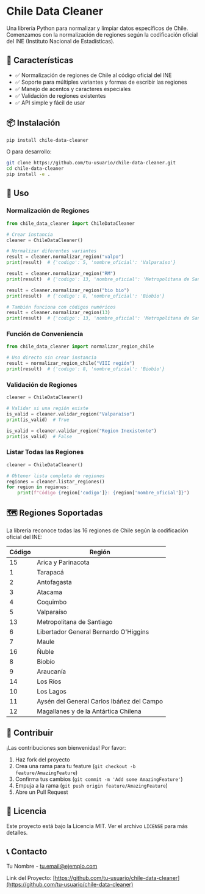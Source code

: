 # Chile Data Cleaner

Una librería Python para normalizar y limpiar datos específicos de Chile. Comenzamos con la normalización de regiones según la codificación oficial del INE (Instituto Nacional de Estadísticas).

## 🚀 Características

- ✅ Normalización de regiones de Chile al código oficial del INE
- ✅ Soporte para múltiples variantes y formas de escribir las regiones
- ✅ Manejo de acentos y caracteres especiales
- ✅ Validación de regiones existentes
- ✅ API simple y fácil de usar

## 📦 Instalación

```bash
pip install chile-data-cleaner
```

O para desarrollo:

```bash
git clone https://github.com/tu-usuario/chile-data-cleaner.git
cd chile-data-cleaner
pip install -e .
```

## 🔧 Uso

### Normalización de Regiones

```python
from chile_data_cleaner import ChileDataCleaner

# Crear instancia
cleaner = ChileDataCleaner()

# Normalizar diferentes variantes
result = cleaner.normalizar_region("valpo")
print(result)  # {'codigo': 5, 'nombre_oficial': 'Valparaíso'}

result = cleaner.normalizar_region("RM")
print(result)  # {'codigo': 13, 'nombre_oficial': 'Metropolitana de Santiago'}

result = cleaner.normalizar_region("bio bio")
print(result)  # {'codigo': 8, 'nombre_oficial': 'Biobío'}

# También funciona con códigos numéricos
result = cleaner.normalizar_region(13)
print(result)  # {'codigo': 13, 'nombre_oficial': 'Metropolitana de Santiago'}
```

### Función de Conveniencia

```python
from chile_data_cleaner import normalizar_region_chile

# Uso directo sin crear instancia
result = normalizar_region_chile("VIII región")
print(result)  # {'codigo': 8, 'nombre_oficial': 'Biobío'}
```

### Validación de Regiones

```python
cleaner = ChileDataCleaner()

# Validar si una región existe
is_valid = cleaner.validar_region("Valparaíso")
print(is_valid)  # True

is_valid = cleaner.validar_region("Region Inexistente")
print(is_valid)  # False
```

### Listar Todas las Regiones

```python
cleaner = ChileDataCleaner()

# Obtener lista completa de regiones
regiones = cleaner.listar_regiones()
for region in regiones:
    print(f"Código {region['codigo']}: {region['nombre_oficial']}")
```

## 🗺️ Regiones Soportadas

La librería reconoce todas las 16 regiones de Chile según la codificación oficial del INE:

| Código | Región |
|--------|--------|
| 15 | Arica y Parinacota |
| 1 | Tarapacá |
| 2 | Antofagasta |
| 3 | Atacama |
| 4 | Coquimbo |
| 5 | Valparaíso |
| 13 | Metropolitana de Santiago |
| 6 | Libertador General Bernardo O'Higgins |
| 7 | Maule |
| 16 | Ñuble |
| 8 | Biobío |
| 9 | Araucanía |
| 14 | Los Ríos |
| 10 | Los Lagos |
| 11 | Aysén del General Carlos Ibáñez del Campo |
| 12 | Magallanes y de la Antártica Chilena |

## 🤝 Contribuir

¡Las contribuciones son bienvenidas! Por favor:

1. Haz fork del proyecto
2. Crea una rama para tu feature (`git checkout -b feature/AmazingFeature`)
3. Confirma tus cambios (`git commit -m 'Add some AmazingFeature'`)
4. Empuja a la rama (`git push origin feature/AmazingFeature`)
5. Abre un Pull Request

## 📄 Licencia

Este proyecto está bajo la Licencia MIT. Ver el archivo `LICENSE` para más detalles.

## 📞 Contacto

Tu Nombre - tu.email@ejemplo.com

Link del Proyecto: [https://github.com/tu-usuario/chile-data-cleaner](https://github.com/tu-usuario/chile-data-cleaner)
